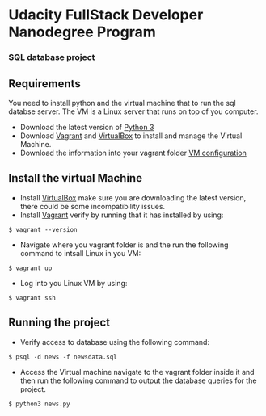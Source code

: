 # Udacity FullStack Developer Nanodegree Program
### SQL database project


## Requirements
You need to install python and the virtual machine that to run the sql databse server. The VM is a Linux server that runs on top of you computer.
* Download the latest version of [Python 3](https://www.python.org/downloads/)
* Download [Vagrant](https://www.vagrantup.com/downloads.html) and [VirtualBox](https://www.virtualbox.org) to install and manage the Virtual Machine.
* Download the information into your vagrant folder [VM configuration](https://d17h27t6h515a5.cloudfront.net/topher/2016/August/57b5f748_newsdata/newsdata.zip)


## Install the virtual Machine
* Install [VirtualBox](https://www.virtualbox.org) make sure you are downloading the latest version, there could be some incompatibility issues.
* Install [Vagrant](https://www.vagrantup.com/downloads.html) verify by running that it has installed by using:
```
$ vagrant --version
```
* Navigate where you vagrant folder is and the run the following command to intsall Linux in you VM:
```
$ vagrant up
```
* Log into you Linux VM by using:
```
$ vagrant ssh
```

## Running the project
* Verify access to database using the following command: 
```
$ psql -d news -f newsdata.sql
```
* Access the Virtual machine navigate to the vagrant folder inside it and then run the following command to output the database queries for the project.
```
$ python3 news.py
```

